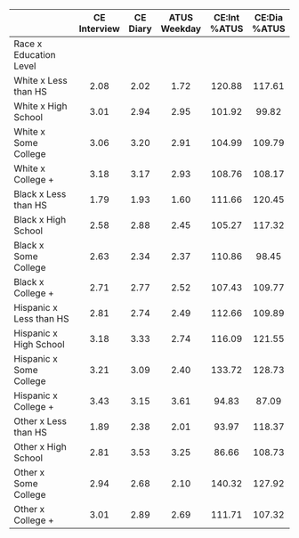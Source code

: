 
|                      | CE<br>Interview |  CE<br>Diary | ATUS<br>Weekday | CE:Int<br>%ATUS | CE:Dia<br>%ATUS |
| -------------------- | :----------: | :----------: | :----------: | :----------: | :----------: |
| Race x Education Level |              |              |              |              |              |
| White x Less than HS |         2.08 |         2.02 |         1.72 |       120.88 |       117.61 |
| White x High School  |         3.01 |         2.94 |         2.95 |       101.92 |        99.82 |
| White x Some College |         3.06 |         3.20 |         2.91 |       104.99 |       109.79 |
| White x College +    |         3.18 |         3.17 |         2.93 |       108.76 |       108.17 |
| Black x Less than HS |         1.79 |         1.93 |         1.60 |       111.66 |       120.45 |
| Black x High School  |         2.58 |         2.88 |         2.45 |       105.27 |       117.32 |
| Black x Some College |         2.63 |         2.34 |         2.37 |       110.86 |        98.45 |
| Black x College +    |         2.71 |         2.77 |         2.52 |       107.43 |       109.77 |
| Hispanic x Less than HS |         2.81 |         2.74 |         2.49 |       112.66 |       109.89 |
| Hispanic x High School |         3.18 |         3.33 |         2.74 |       116.09 |       121.55 |
| Hispanic x Some College |         3.21 |         3.09 |         2.40 |       133.72 |       128.73 |
| Hispanic x College + |         3.43 |         3.15 |         3.61 |        94.83 |        87.09 |
| Other x Less than HS |         1.89 |         2.38 |         2.01 |        93.97 |       118.37 |
| Other x High School  |         2.81 |         3.53 |         3.25 |        86.66 |       108.73 |
| Other x Some College |         2.94 |         2.68 |         2.10 |       140.32 |       127.92 |
| Other x College +    |         3.01 |         2.89 |         2.69 |       111.71 |       107.32 |

